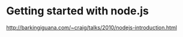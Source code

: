 <!--
id: 946431732
link: http://kevinisom.info/post/946431732/getting-started-with-node-js
slug: getting-started-with-node-js
date: Fri Aug 13 2010 20:24:47 GMT+1200 (NZST)
raw: {"blog_name":"kevinisom","id":946431732,"post_url":"http://kevinisom.info/post/946431732/getting-started-with-node-js","slug":"getting-started-with-node-js","type":"link","date":"2010-08-13 08:24:47 GMT","timestamp":1281687887,"state":"published","format":"html","reblog_key":"ymwX40ZC","tags":[],"short_url":"http://tmblr.co/Zw68YyuQMRq","highlighted":[],"feed_item":"http://barkingiguana.com/~craig/talks/2010/nodejs-introduction.html","from_feed_id":"650234","note_count":0,"title":"Getting started with node.js","url":"http://barkingiguana.com/~craig/talks/2010/nodejs-introduction.html","description":""}
publish: 2010-08-013
tags: 
title: Getting started with node.js
-->


Getting started with node.js
============================

<http://barkingiguana.com/~craig/talks/2010/nodejs-introduction.html>


